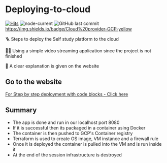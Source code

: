 # Deploying-to-cloud

[![Hits](https://hits.seeyoufarm.com/api/count/incr/badge.svg?url=https%3A%2F%2Fgithub.com%2Fits-ammu%2FDeploying-to-cloud&count_bg=%233176E1&title_bg=%23555555&icon=&icon_color=%23E7E7E7&title=hits&edge_flat=false)](https://hits.seeyoufarm.com)
![node-current](https://img.shields.io/node/v/express)
![GitHub last commit](https://img.shields.io/github/last-commit/its-ammu/Deploying-to-cloud?color=red)
https://img.shields.io/badge/Cloud%20provider-GCP-yellow

🪜 Steps to deploy the Self study platform to the cloud 

👩‍💻 Using a simple video streaming application since the project is not finished

📝 A clear explanation is given on the website


## Go to the website

[For Step by step deployment with code blocks - Click here](https://its-ammu.github.io/Deploying-to-cloud/)

## Summary

- The app is done and run in our localhost port 8080
- If it is successful then its packaged in a container using Docker
- The container is then pushed to GCP's Container registry
- Terraform is used to create OS image, VM instance and a firewall rule
- Once it is deployed the container is pulled into the VM and is run inside it
- At the end of the session infrastructure is destroyed 
